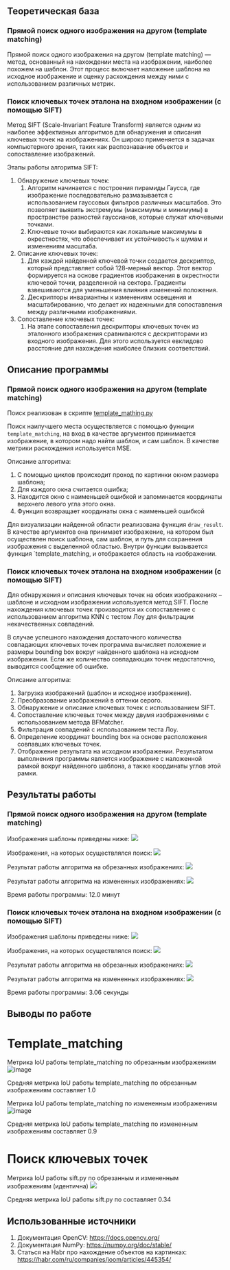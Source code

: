 ## Теоретическая база

### Прямой поиск одного изображения на другом (template matching)
Прямой поиск одного изображения на другом (template matching) — метод, основанный на нахождении места на изображении, наиболее похожем на шаблон. Этот процесс включает наложение шаблона на исходное изображение и оценку расхождения между ними с использованием различных метрик.

### Поиск ключевых точек эталона на входном изображении (с помощью SIFT)
Метод SIFT (Scale-Invariant Feature Transform) является одним из наиболее эффективных алгоритмов для обнаружения и описания ключевых точек на изображениях. Он широко применяется в задачах компьютерного зрения, таких как распознавание объектов и сопоставление изображений.

Этапы работы алгоритма SIFT:
1. Обнаружение ключевых точек:
    1. Алгоритм начинается с построения пирамиды Гаусса, где изображение последовательно размазывается с использованием гауссовых фильтров различных масштабов. Это позволяет выявить экстремумы (максимумы и минимумы) в пространстве разностей гауссианов, которые служат ключевыми точками.
    2. Ключевые точки выбираются как локальные максимумы в окрестностях, что обеспечивает их устойчивость к шумам и изменениям масштаба.
2. Описание ключевых точек:
    1. Для каждой найденной ключевой точки создается дескриптор, который представляет собой 128-мерный вектор. Этот вектор формируется на основе градиентов изображения в окрестности ключевой точки, разделенной на сектора. Градиенты взвешиваются для уменьшения влияния изменений положения.
    2. Дескрипторы инвариантны к изменениям освещения и масштабированию, что делает их надежными для сопоставления между различными изображениями.
3. Сопоставление ключевых точек:
    1. На этапе сопоставления дескрипторы ключевых точек из эталонного изображения сравниваются с дескрипторами из входного изображения. Для этого используется евклидово расстояние для нахождения наиболее близких соответствий.

## Описание программы

### Прямой поиск одного изображения на другом (template matching)
Поиск реализован в скрипте [template_mathing.py](./template_matching.py)

Поиск наилучшего места осуществляется с помощью функции `template_matching`, на вход в качестве аргументов принимается изображение, в котором надо найти шаблон, и сам шаблон. В качестве метрики расхождения используется MSE.

Описание алгоритма:
1. С помощью циклов происходит проход по картинки окном размера шаблона;
2. Для каждого окна считается ошибка;
3. Находится окно с наименьшей ошибкой и запоминается координаты верхнего левого угла этого окна.
4. Функция возвращает координаты окна с наименьшей ошибкой

Для визуализации найденной области реализована функция `draw_result`. В качестве аргументов она принимает изображение, на котором был осуществлен поиск шаблона, сам шаблон, и путь для сохранения изображения с выделенной областью. Внутри функции вызывается функция `template_matching, и отображается область на изображении.

### Поиск ключевых точек эталона на входном изображении (с помощью SIFT)
Для обнаружения и описания ключевых точек на обоих изображениях – шаблоне и исходном изображении используется метод SIFT. После нахождения ключевых точек производится их сопоставление с использованием алгоритма KNN с тестом Лоу для фильтрации некачественных совпадений.

В случае успешного нахождения достаточного количества совпадающих ключевых точек программа вычисляет положение и размеры bounding box вокруг найденного шаблона на исходном изображении. Если же количество совпадающих точек недостаточно, выводится сообщение об ошибке.

Описание алгоритма:

1. Загрузка изображений (шаблон и исходное изображение).
2. Преобразование изображений в оттенки серого.
3. Обнаружение и описание ключевых точек с использованием SIFT.
4. Сопоставление ключевых точек между двумя изображениями с использованием метода BFMatcher.
5. Фильтрация совпадений с использованием теста Лоу.
6. Определение координат bounding box на основе расположения совпавших ключевых точек.
7. Отображение результата на исходном изображении.
Результатом выполнения программы является изображение с наложенной рамкой вокруг найденного шаблона, а также координаты углов этой рамки.

## Результаты работы
### Прямой поиск одного изображения на другом (template matching)

Изображения шаблоны приведены ниже:
![](./readme_img/temp.png)

Изображения, на которых осуществлялся поиск:
![](./readme_img/orig.png)

Результат работы алгоритма на обрезанных изображениях:
![](./readme_img/result_cut.png)

Результат работы алгоритма на измененных изображениях:
![](./readme_img/result_prework.png)

Время работы программы:
12.0 минут

### Поиск ключевых точек эталона на входном изображении (с помощью SIFT)

Изображения шаблоны приведены ниже:
![](./readme_img/temp.png)

Изображения, на которых осуществлялся поиск:
![](./readme_img/orig.png)

Результат работы алгоритма на обрезанных изображениях:
![](./readme_img/result_cut_sift.png)

Результат работы алгоритма на измененных изображениях:
![](./readme_img/result_prework_sift.png)

Время работы программы:
3.06 секунды

## Выводы по работе
# Template_matching
Метрика IoU работы template_matching по обрезанным изображениям ![image](https://github.com/user-attachments/assets/b986924d-d831-47c0-a544-0df2bf738d9b)

Средняя метрика IoU работы template_matching по обрезанным изображениям составляет 1.0

Метрика IoU работы template_matching по измененным изображениям ![image](https://github.com/user-attachments/assets/717b9459-8baf-4d65-82f7-d17cd57bc7b2)

Средняя метрика IoU работы template_matching по измененным изображениям составляет 0.9

# Поиск ключевых точек
Метрика IoU работы sift.py по обрезанным и измененным изображениям (идентична) ![](./readme_img/chart1.png)

Средняя метрика IoU работы sift.py по составляет 0.34


## Использованные источники
1. Документация OpenCV: https://docs.opencv.org/
2. Документация NumPy: https://numpy.org/doc/stable/
3. Статься на Habr про нахождение объектов на картинках: https://habr.com/ru/companies/joom/articles/445354/
